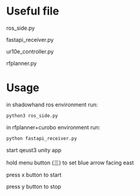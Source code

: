 
# Useful file
ros_side.py

fastapi_receiver.py

ur10e_controller.py

rfplanner.py

# Usage
in shadowhand ros environment run:
```bash
python3 ros_side.py
```

in rfplanner+curobo environment run:
```bash
python fastapi_receiver.py
```

start qeust3 unity app

hold menu button (三) to set blue arrow facing east

press x button to start

press y button to stop

